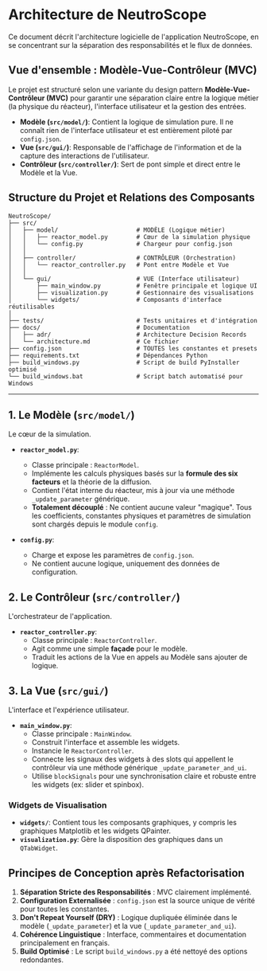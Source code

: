 # Architecture de NeutroScope

Ce document décrit l'architecture logicielle de l'application NeutroScope, en se concentrant sur la séparation des responsabilités et le flux de données.

## Vue d'ensemble : Modèle-Vue-Contrôleur (MVC)

Le projet est structuré selon une variante du design pattern **Modèle-Vue-Contrôleur (MVC)** pour garantir une séparation claire entre la logique métier (la physique du réacteur), l'interface utilisateur et la gestion des entrées.

-   **Modèle (`src/model/`)**: Contient la logique de simulation pure. Il ne connaît rien de l'interface utilisateur et est entièrement piloté par `config.json`.
-   **Vue (`src/gui/`)**: Responsable de l'affichage de l'information et de la capture des interactions de l'utilisateur.
-   **Contrôleur (`src/controller/`)**: Sert de pont simple et direct entre le Modèle et la Vue.

## Structure du Projet et Relations des Composants

```
NeutroScope/
├── src/
│   ├── model/                      # MODÈLE (Logique métier)
│   │   ├── reactor_model.py        # Cœur de la simulation physique
│   │   └── config.py               # Chargeur pour config.json
│   │
│   ├── controller/                 # CONTRÔLEUR (Orchestration)
│   │   └── reactor_controller.py   # Pont entre Modèle et Vue
│   │
│   └── gui/                        # VUE (Interface utilisateur)
│       ├── main_window.py          # Fenêtre principale et logique UI
│       ├── visualization.py        # Gestionnaire des visualisations
│       └── widgets/                # Composants d'interface réutilisables
│
├── tests/                          # Tests unitaires et d'intégration
├── docs/                           # Documentation
│   ├── adr/                        # Architecture Decision Records
│   └── architecture.md             # Ce fichier
├── config.json                     # TOUTES les constantes et presets
├── requirements.txt                # Dépendances Python
├── build_windows.py                # Script de build PyInstaller optimisé
└── build_windows.bat               # Script batch automatisé pour Windows
```

---
## 1. Le Modèle (`src/model/`)

Le cœur de la simulation.

-   **`reactor_model.py`**:
    -   Classe principale : `ReactorModel`.
    -   Implémente les calculs physiques basés sur la **formule des six facteurs** et la théorie de la diffusion.
    -   Contient l'état interne du réacteur, mis à jour via une méthode `_update_parameter` générique.
    -   **Totalement découplé** : Ne contient aucune valeur "magique". Tous les coefficients, constantes physiques et paramètres de simulation sont chargés depuis le module `config`.

-   **`config.py`**:
    -   Charge et expose les paramètres de `config.json`.
    -   Ne contient aucune logique, uniquement des données de configuration.

## 2. Le Contrôleur (`src/controller/`)

L'orchestrateur de l'application.

-   **`reactor_controller.py`**:
    -   Classe principale : `ReactorController`.
    -   Agit comme une simple **façade** pour le modèle.
    -   Traduit les actions de la Vue en appels au Modèle sans ajouter de logique.

## 3. La Vue (`src/gui/`)

L'interface et l'expérience utilisateur.

-   **`main_window.py`**:
    -   Classe principale : `MainWindow`.
    -   Construit l'interface et assemble les widgets.
    -   Instancie le `ReactorController`.
    -   Connecte les signaux des widgets à des slots qui appellent le contrôleur via une méthode générique `_update_parameter_and_ui`.
    -   Utilise `blockSignals` pour une synchronisation claire et robuste entre les widgets (ex: slider et spinbox).

### Widgets de Visualisation

-   **`widgets/`**: Contient tous les composants graphiques, y compris les graphiques Matplotlib et les widgets QPainter.
-   **`visualization.py`**: Gère la disposition des graphiques dans un `QTabWidget`.

## Principes de Conception après Refactorisation

1.  **Séparation Stricte des Responsabilités** : MVC clairement implémenté.
2.  **Configuration Externalisée** : `config.json` est la source unique de vérité pour toutes les constantes.
3.  **Don't Repeat Yourself (DRY)** : Logique dupliquée éliminée dans le modèle (`_update_parameter`) et la vue (`_update_parameter_and_ui`).
4.  **Cohérence Linguistique** : Interface, commentaires et documentation principalement en français.
5.  **Build Optimisé** : Le script `build_windows.py` a été nettoyé des options redondantes. 